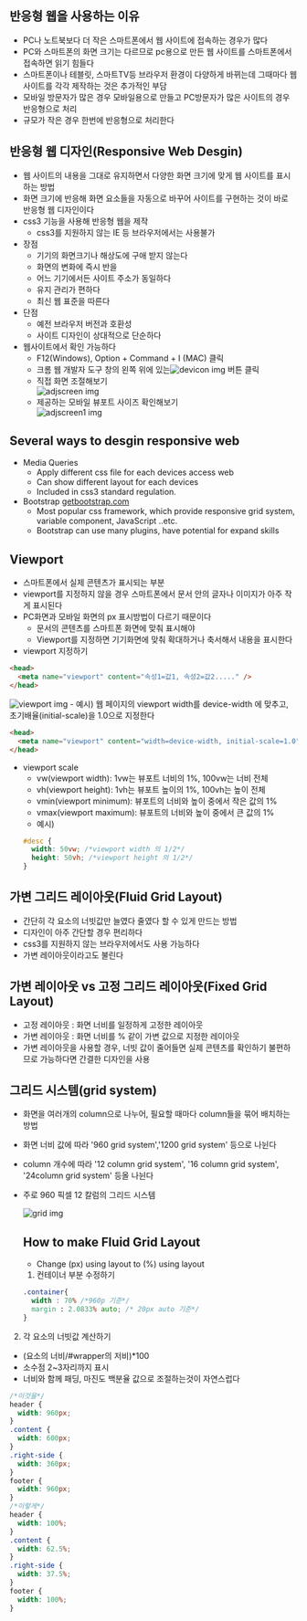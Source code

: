 ## 반응형 웹을 사용하는 이유

- PC나 노트북보다 더 작은 스마트폰에서 웹 사이트에 접속하는 경우가 많다
- PC와 스마트폰의 화면 크기는 다르므로 pc용으로 만든 웹 사이트를 스마트폰에서 접속하면 읽기 힘들다
- 스마트폰이나 테블릿, 스마트TV등 브라우저 환경이 다양하게 바뀌는데 그때마다 웹 사이트를 각각 제작하는 것은 추가적인 부담
- 모바일 방문자가 많은 경우 모바일용으로 만들고 PC방문자가 많은 사이트의 경우 반응형으로 처리
- 규모가 작은 경우 한번에 반응형으로 처리한다

## 반응형 웹 디자인(Responsive Web Desgin)

- 웹 사이트의 내용을 그대로 유지하면서 다양한 화면 크기에 맞게 웹 사이트를 표시하는 방법
- 화면 크기에 반응해 화면 요소들을 자동으로 바꾸어 사이트를 구현하는 것이 바로 반응형 웹 디자인이다
- css3 기능을 사용해 반응형 웹을 제작
  - css3를 지원하지 않는 IE 등 브라우저에서는 사용불가
- 장점
  - 기기의 화면크기나 해상도에 구애 받지 않는다
  - 화면의 변화에 즉시 반을
  - 어느 기기에서든 사이트 주소가 동일하다
  - 유지 관리가 편하다
  - 최신 웹 표준을 따른다
- 단점
  - 예전 브라우저 버전과 호환성
  - 사이트 디자인이 상대적으로 단순하다
- 웹사이트에서 확인 가능하다
  - F12(Windows), Option + Command + I (MAC) 클릭
  - 크롬 웹 개발자 도구 창의 왼쪽 위에 있는<img src="../image/deviceicon.png" alt="devicon img"> 버튼 클릭
  - 직접 화면 조절해보기  
    <img src="../image/adjscreen.png" alt="adjscreen img">
  - 제공하는 모바일 뷰포트 사이즈 확인해보기  
    <img src="../image/adjscreen1.png" alt="adjscreen1 img">

## Several ways to desgin responsive web

- Media Queries
  - Apply different css file for each devices access web
  - Can show different layout for each devices
  - Included in css3 standard regulation.
- Bootstrap [getbootstrap.com](Http://getbootstrap.com)
  - Most popular css framework, which provide responsive grid system, variable component, JavaScript ..etc.
  - Bootstrap can use many plugins, have potential for expand skills

## Viewport

- 스마트폰에서 실제 콘텐츠가 표시되는 부분
- viewport를 지정하지 않을 경우 스마트폰에서 문서 안의 글자나 이미지가 아주 작게 표시된다
- PC화면과 모바일 화면의 px 표시방법이 다르기 때문이다
  - 문서의 콘텐츠를 스마트폰 화면에 맞춰 표시해야
  - Viewport를 지정하면 기기화면에 맞춰 확대하거나 축서해서 내용을 표시한다
- viewport 지정하기

```html
<head>
  <meta name="viewport" content="속성1=값1, 속성2=값2....." />
</head>
```

  <img src="../image/viewport.png" alt="viewport img">
- 예시) 웹 페이지의 viewport width를 device-width 에 맞추고, 초기배율(initial-scale)을 1.0으로 지정한다

```html
<head>
  <meta name="viewport" content="width=device-width, initial-scale=1.0" />
</head>
```

- viewport scale
  - vw(viewport width): 1vw는 뷰포트 너비의 1%, 100vw는 너비 전체
  - vh(viewport height): 1vh는 뷰포트 높이의 1%, 100vh는 높이 전체
  - vmin(viewport minimum): 뷰포트의 너비와 높이 중에서 작은 값의 1%
  - vmax(viewport maximum): 뷰포트의 너비와 높이 중에서 큰 값의 1%
  - 예시)
  ```css
  #desc {
    width: 50vw; /*viewport width 의 1/2*/
    height: 50vh; /*viewport height 의 1/2*/
  }
  ```

## 가변 그리드 레이아웃(Fluid Grid Layout)

- 간단히 각 요소의 너빗값만 늘였다 줄였다 할 수 있게 만드는 방법
- 디자인이 아주 간단할 경우 편리하다
- css3를 지원하지 않는 브라우저에서도 사용 가능하다
- 가변 레이아웃이라고도 불린다

## 가변 레이아웃 vs 고정 그리드 레이아웃(Fixed Grid Layout)

- 고정 레이아웃 : 화면 너비를 일정하게 고정한 레이아웃
- 가변 레이아웃 : 화면 너비를 % 같이 가변 값으로 지정한 레이아웃
- 가변 레이아웃을 사용할 경우, 너빗 값이 줄어들면 실제 콘텐츠를 확인하기 불편하므로 가능하다면 간결한 디자인을 사용

## 그리드 시스템(grid system)

- 화면을 여러개의 column으로 나누어, 필요할 때마다 column들을 묶어 배치하는 방법
- 화면 너비 값에 따라 '960 grid system','1200 grid system' 등으로 나뉜다
- column 개수에 따라 '12 column grid system', '16 column grid system', '24column grid system' 등올 나뉜다
- 주로 960 픽셀 12 칼럼의 그리드 시스템  

  <img src="../image/grid.png" alt="grid img">

  ## How to make Fluid Grid Layout

  - Change (px) using layout to (%) using layout

  1. 컨테이너 부분 수정하기

  ```css
  .container{
    width : 70% /*960p 기준*/
    margin : 2.0833% auto; /* 20px auto 기준*/
  }
  ```

2. 각 요소의 너빗값 계산하기

- (요소의 너비/#wrapper의 저비)\*100
- 소수점 2~3자리까지 표시
- 너비와 함께 패딩, 마진도 백분율 값으로 조절하는것이 자연스럽다

```css
/*이것을*/
header {
  width: 960px;
}
.content {
  width: 600px;
}
.right-side {
  width: 360px;
}
footer {
  width: 960px;
}
/*이렇게*/
header {
  width: 100%;
}
.content {
  width: 62.5%;
}
.right-side {
  width: 37.5%;
}
footer {
  width: 100%;
}
```
